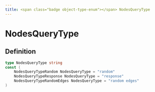 ```yaml
---
title: <span class="badge object-type-enum"></span> NodesQueryType
---
```

# <span class="badge object-type-enum"></span> NodesQueryType

## Definition

```go
type NodesQueryType string
const (
	NodesQueryTypeRandom NodesQueryType = "random"
	NodesQueryTypeResponse NodesQueryType = "response"
	NodesQueryTypeRandomEdges NodesQueryType = "random edges"
)

```
